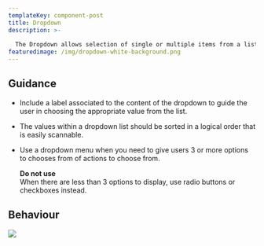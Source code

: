 ```yaml
---
templateKey: component-post
title: Dropdown
description: >-
  
  The Dropdown allows selection of single or multiple items from a list, which allows the users to choose an option and execute the relevant action.
featuredimage: /img/dropdown-white-background.png
---
```

## **Guidance**

* Include a label associated to the content of the dropdown to guide the user in choosing the appropriate value from the list.
* The values within a dropdown list should be sorted in a logical order that is easily scannable.
* Use a dropdown menu when you need to give users 3 or more options to chooses from of actions to choose from.

  **Do not use**\
  When there are less than 3 options to display, use radio buttons or checkboxes instead.

## **Behaviour**

![](/img/dropdown-white-background.png)